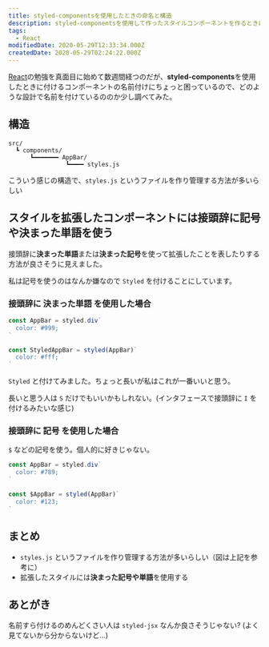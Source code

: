 ```yaml
---
title: styled-componentsを使用したときの命名と構造
description: styled-componentsを使用して作ったスタイルコンポーネントを作るときに名前付けやファイル構造をどうするかについて
tags:
  - React
modifiedDate: 2020-05-29T12:33:34.000Z
createdDate: 2020-05-29T02:24:22.000Z
---
```


[React](/tags/reactjs)の勉強を真面目に始めて数週間経つのだが、**styled-components**を使用したときに付けるコンポーネントの名前付けにちょっと困っているので、どのような設計で名前を付けているののか少し調べてみた。

## 構造

```
src/
  ┗ components/
      ┗━━━━━━━ AppBar/
                ┗━━━━ styles.js
```

こういう感じの構造で、`styles.js` というファイルを作り管理する方法が多いらしい

## スタイルを拡張したコンポーネントには接頭辞に記号や決まった単語を使う

接頭辞に**決まった単語**または**決まった記号**を使って拡張したことを表したりする方法が良さそうに見えました。

私は記号を使うのはなんか嫌なので `Styled` を付けることにしています。

### 接頭辞に 決まった単語 を使用した場合

```js
const AppBar = styled.div`
  color: #999;
`

const StyledAppBar = styled(AppBar)`
  color: #fff;
`
```

`Styled` と付けてみました。ちょっと長いが私はこれが一番いいと思う。

長いと思う人は `S` だけでもいいかもしれない。(インタフェースで接頭辞に `I` を付けるみたいな感じ)

### 接頭辞に 記号 を使用した場合

`$` などの記号を使う。個人的に好きじゃない。

```js
const AppBar = styled.div`
  color: #789;
`

const $AppBar = styled(AppBar)`
  color: #123;
`
```

## まとめ

- `styles.js` というファイルを作り管理する方法が多いらしい（図は上記を参考に）
- 拡張したスタイルには**決まった記号や単語**を使用する

## あとがき

名前すら付けるのめんどくさい人は `styled-jsx` なんか良さそうじゃない? (よく見てないから分からないけど...)
